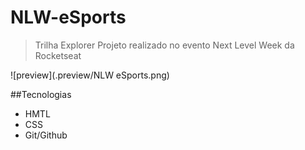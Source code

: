 # NLW-eSports

>Trilha Explorer
Projeto realizado no evento Next Level Week da Rocketseat

![preview](.preview/NLW eSports.png)

##Tecnologias
- HMTL
- CSS
- Git/Github
